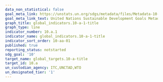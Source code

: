```yaml
---
data_non_statistical: false
goal_meta_link: https://unstats.un.org/sdgs/metadata/files/Metadata-10-0A-01.pdf
goal_meta_link_text: United Nations Sustainable Development Goals Metadata (pdf 564kB)
graph_title: global_indicators.10-a-1-title
graph_type: line
indicator_number: 10.a.1
indicator_name: global_indicators.10-a-1-title
indicator_sort_order: 10-aa-01
published: true
reporting_status: notstarted
sdg_goal: '10'
target_name: global_targets.10-a-title
target_id: 10.a
un_custodian_agency: ITC,UNCTAD,WTO
un_designated_tier: '1'
---
```

